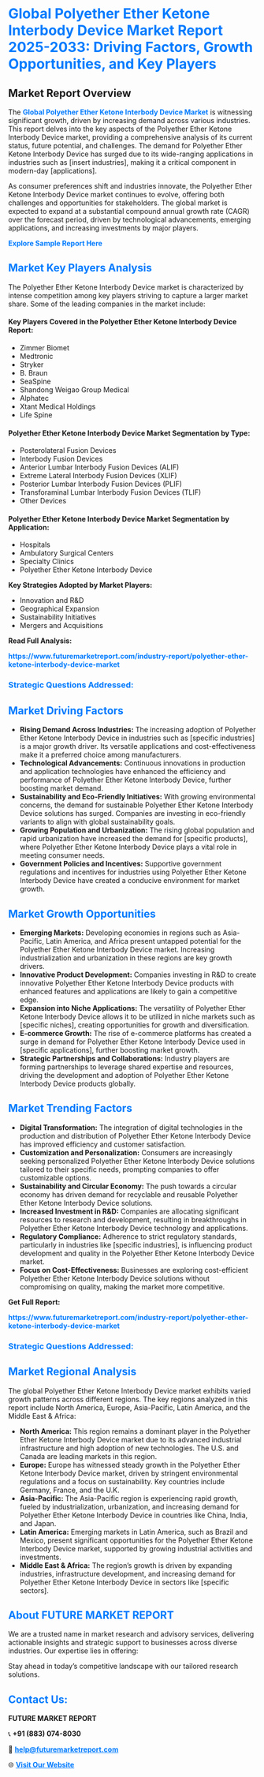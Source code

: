 <h1 style="color: #007BFF;">Global Polyether Ether Ketone Interbody Device Market Report 2025-2033: Driving Factors, Growth Opportunities, and Key Players</h1>

<section id="overview">
<h2>Market Report Overview</h2>
<p>The <a href="https://www.futuremarketreport.com/industry-report/polyether-ether-ketone-interbody-device-market" style="color: #007BFF; text-decoration: none;"><strong>Global Polyether Ether Ketone Interbody Device Market</strong></a> is witnessing significant growth, driven by increasing demand across various industries. This report delves into the key aspects of the Polyether Ether Ketone Interbody Device market, providing a comprehensive analysis of its current status, future potential, and challenges. The demand for Polyether Ether Ketone Interbody Device has surged due to its wide-ranging applications in industries such as [insert industries], making it a critical component in modern-day [applications].</p>
<p>As consumer preferences shift and industries innovate, the Polyether Ether Ketone Interbody Device market continues to evolve, offering both challenges and opportunities for stakeholders. The global market is expected to expand at a substantial compound annual growth rate (CAGR) over the forecast period, driven by technological advancements, emerging applications, and increasing investments by major players.</p>
</section>

<section id="overview">
<p><a href="https://www.futuremarketreport.com/request-sample/reportId=127159" style="color: #007BFF; text-decoration: none;"><strong>Explore Sample Report Here</strong></a></p>
</section>

<section id="key-players">
<h2 style="color: #007BFF;">Market Key Players Analysis</h2>
<p>The Polyether Ether Ketone Interbody Device market is characterized by intense competition among key players striving to capture a larger market share. Some of the leading companies in the market include:</p>
<h4>Key Players Covered in the Polyether Ether Ketone Interbody Device Report:</h4>
<ul><li>Zimmer Biomet</li><li>Medtronic</li><li>Stryker</li><li>B. Braun</li><li>SeaSpine</li><li>Shandong Weigao Group Medical</li><li>Alphatec</li><li>Xtant Medical Holdings</li><li>Life Spine</li></ul>
<h4>Polyether Ether Ketone Interbody Device Market Segmentation by Type:</h4>
<ul><li>Posterolateral Fusion Devices</li><li>Interbody Fusion Devices</li><li>Anterior Lumbar Interbody Fusion Devices (ALIF)</li><li>Extreme Lateral Interbody Fusion Devices (XLIF)</li><li>Posterior Lumbar Interbody Fusion Devices (PLIF)</li><li>Transforaminal Lumbar Interbody Fusion Devices (TLIF)</li><li>Other Devices</li></ul>

<h4>Polyether Ether Ketone Interbody Device Market Segmentation by Application:</h4>
<ul><li>Hospitals</li><li>Ambulatory Surgical Centers</li><li>Specialty Clinics</li><li>Polyether Ether Ketone Interbody Device</li></ul>
<p><strong>Key Strategies Adopted by Market Players:</strong></p>
<ul>
<li>Innovation and R&D</li>
<li>Geographical Expansion</li>
<li>Sustainability Initiatives</li>
<li>Mergers and Acquisitions</li>
</ul>
</section>

<section>
<p><strong>Read Full Analysis: </strong></p><a href="https://www.futuremarketreport.com/industry-report/polyether-ether-ketone-interbody-device-market" style="color: #007BFF; text-decoration: none;"><strong>https://www.futuremarketreport.com/industry-report/polyether-ether-ketone-interbody-device-market</strong></a>
<h3 style="color: #007BFF;">Strategic Questions Addressed:</h3>
</section>

<section id="driving-factors">
<h2 style="color: #007BFF;">Market Driving Factors</h2>
<ul>
<li><strong>Rising Demand Across Industries:</strong> The increasing adoption of Polyether Ether Ketone Interbody Device in industries such as [specific industries] is a major growth driver. Its versatile applications and cost-effectiveness make it a preferred choice among manufacturers.</li>
<li><strong>Technological Advancements:</strong> Continuous innovations in production and application technologies have enhanced the efficiency and performance of Polyether Ether Ketone Interbody Device, further boosting market demand.</li>
<li><strong>Sustainability and Eco-Friendly Initiatives:</strong> With growing environmental concerns, the demand for sustainable Polyether Ether Ketone Interbody Device solutions has surged. Companies are investing in eco-friendly variants to align with global sustainability goals.</li>
<li><strong>Growing Population and Urbanization:</strong> The rising global population and rapid urbanization have increased the demand for [specific products], where Polyether Ether Ketone Interbody Device plays a vital role in meeting consumer needs.</li>
<li><strong>Government Policies and Incentives:</strong> Supportive government regulations and incentives for industries using Polyether Ether Ketone Interbody Device have created a conducive environment for market growth.</li>
</ul>
</section>

<section id="growth-opportunities">
<h2 style="color: #007BFF;">Market Growth Opportunities</h2>
<ul>
<li><strong>Emerging Markets:</strong> Developing economies in regions such as Asia-Pacific, Latin America, and Africa present untapped potential for the Polyether Ether Ketone Interbody Device market. Increasing industrialization and urbanization in these regions are key growth drivers.</li>
<li><strong>Innovative Product Development:</strong> Companies investing in R&D to create innovative Polyether Ether Ketone Interbody Device products with enhanced features and applications are likely to gain a competitive edge.</li>
<li><strong>Expansion into Niche Applications:</strong> The versatility of Polyether Ether Ketone Interbody Device allows it to be utilized in niche markets such as [specific niches], creating opportunities for growth and diversification.</li>
<li><strong>E-commerce Growth:</strong> The rise of e-commerce platforms has created a surge in demand for Polyether Ether Ketone Interbody Device used in [specific applications], further boosting market growth.</li>
<li><strong>Strategic Partnerships and Collaborations:</strong> Industry players are forming partnerships to leverage shared expertise and resources, driving the development and adoption of Polyether Ether Ketone Interbody Device products globally.</li>
</ul>
</section>

<section id="trending-factors">
<h2 style="color: #007BFF;">Market Trending Factors</h2>
<ul>
<li><strong>Digital Transformation:</strong> The integration of digital technologies in the production and distribution of Polyether Ether Ketone Interbody Device has improved efficiency and customer satisfaction.</li>
<li><strong>Customization and Personalization:</strong> Consumers are increasingly seeking personalized Polyether Ether Ketone Interbody Device solutions tailored to their specific needs, prompting companies to offer customizable options.</li>
<li><strong>Sustainability and Circular Economy:</strong> The push towards a circular economy has driven demand for recyclable and reusable Polyether Ether Ketone Interbody Device solutions.</li>
<li><strong>Increased Investment in R&D:</strong> Companies are allocating significant resources to research and development, resulting in breakthroughs in Polyether Ether Ketone Interbody Device technology and applications.</li>
<li><strong>Regulatory Compliance:</strong> Adherence to strict regulatory standards, particularly in industries like [specific industries], is influencing product development and quality in the Polyether Ether Ketone Interbody Device market.</li>
<li><strong>Focus on Cost-Effectiveness:</strong> Businesses are exploring cost-efficient Polyether Ether Ketone Interbody Device solutions without compromising on quality, making the market more competitive.</li>
</ul>
</section>

<section>
<p><strong>Get Full Report: </strong></p><a href="https://www.futuremarketreport.com/industry-report/polyether-ether-ketone-interbody-device-market" style="color: #007BFF; text-decoration: none;"><strong>https://www.futuremarketreport.com/industry-report/polyether-ether-ketone-interbody-device-market</strong></a>
<h3 style="color: #007BFF;">Strategic Questions Addressed:</h3>
</section>


<section id="regional-analysis">
<h2 style="color: #007BFF;">Market Regional Analysis</h2>
<p>The global Polyether Ether Ketone Interbody Device market exhibits varied growth patterns across different regions. The key regions analyzed in this report include North America, Europe, Asia-Pacific, Latin America, and the Middle East & Africa:</p>
<ul>
<li><strong>North America:</strong> This region remains a dominant player in the Polyether Ether Ketone Interbody Device market due to its advanced industrial infrastructure and high adoption of new technologies. The U.S. and Canada are leading markets in this region.</li>
<li><strong>Europe:</strong> Europe has witnessed steady growth in the Polyether Ether Ketone Interbody Device market, driven by stringent environmental regulations and a focus on sustainability. Key countries include Germany, France, and the U.K.</li>
<li><strong>Asia-Pacific:</strong> The Asia-Pacific region is experiencing rapid growth, fueled by industrialization, urbanization, and increasing demand for Polyether Ether Ketone Interbody Device in countries like China, India, and Japan.</li>
<li><strong>Latin America:</strong> Emerging markets in Latin America, such as Brazil and Mexico, present significant opportunities for the Polyether Ether Ketone Interbody Device market, supported by growing industrial activities and investments.</li>
<li><strong>Middle East & Africa:</strong> The region’s growth is driven by expanding industries, infrastructure development, and increasing demand for Polyether Ether Ketone Interbody Device in sectors like [specific sectors].</li>
</ul>
</section>

<footer>
<h2 style="color: #007BFF;">About FUTURE MARKET REPORT</h2>
<p>We are a trusted name in market research and advisory services, delivering actionable insights and strategic support to businesses across diverse industries. Our expertise lies in offering:</p>

<p>Stay ahead in today’s competitive landscape with our tailored research solutions.</p>

<h2 style="color: #007BFF;">Contact Us:</h2>
<p><strong>FUTURE MARKET REPORT</strong></p>
<p>📞 <strong>+91 (883) 074-8030</strong></p>
<p>📧 <strong><a href="mailto:help@futuremarketreport.com" style="color: #007BFF;">help@futuremarketreport.com</a></strong></p>
<p>🌐 <strong><a href="https://www.futuremarketreport.com/" style="color: #007BFF;">Visit Our Website</a></strong></p>
</footer>